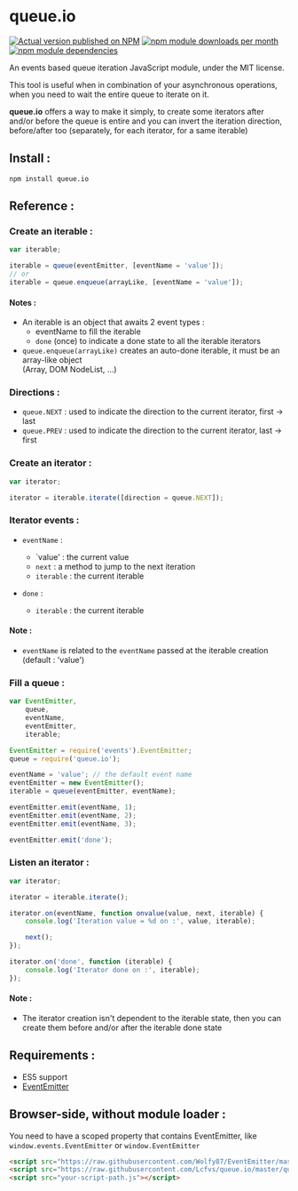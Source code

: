# queue.io

[![Actual version published on NPM](https://badge.fury.io/js/queue.io.png)](https://www.npmjs.org/package/queue.io)
[![npm module downloads per month](http://img.shields.io/npm/dm/queue.io.svg)](https://www.npmjs.org/package/queue.io)
[![npm module dependencies](https://david-dm.org/Lcfvs/queue.io.png)](https://www.npmjs.org/package/queue.io)

An events based queue iteration JavaScript module, under the MIT license.

This tool is useful when in combination of your asynchronous operations, when you need to wait the entire queue to iterate on it.

<b>queue.io</b> offers a way to make it simply, to create some iterators after and/or before the queue is entire and you can invert the iteration direction, before/after too (separately, for each iterator, for a same iterable)


## Install :

`npm install queue.io`


## Reference :

### Create an iterable :

```JavaScript
var iterable;

iterable = queue(eventEmitter, [eventName = 'value']);
// or
iterable = queue.enqueue(arrayLike, [eventName = 'value']);
```

#### Notes :
* An iterable is an object that awaits 2 event types :
  * eventName to fill the iterable
  * `done` (once) to indicate a done state to all the iterable iterators
* `queue.enqueue(arrayLike)` creates an auto-done iterable, it must be an array-like object<br />
  (Array, DOM NodeList, ...)

### Directions :

* `queue.NEXT` : used to indicate the direction to the current iterator, first -> last
* `queue.PREV` : used to indicate the direction to the current iterator, last -> first

### Create an iterator :

```JavaScript
var iterator;

iterator = iterable.iterate([direction = queue.NEXT]);
```

### Iterator events :

* `eventName` :
  * `value'    : the current value
  * `next`     : a method to jump to the next iteration
  * `iterable` : the current iterable

* `done` :
  * `iterable` : the current iterable

#### Note :
* `eventName` is related to the `eventName` passed at the iterable creation (default : 'value')

### Fill a queue :

```JavaScript
var EventEmitter,
    queue,
    eventName,
    eventEmitter,
    iterable;

EventEmitter = require('events').EventEmitter;
queue = require('queue.io');

eventName = 'value'; // the default event name
eventEmitter = new EventEmitter();
iterable = queue(eventEmitter, eventName);

eventEmitter.emit(eventName, 1);
eventEmitter.emit(eventName, 2);
eventEmitter.emit(eventName, 3);

eventEmitter.emit('done');
```

### Listen an iterator :

```JavaScript
var iterator;

iterator = iterable.iterate();

iterator.on(eventName, function onvalue(value, next, iterable) {
    console.log('Iteration value = %d on :', value, iterable);

    next();
});

iterator.on('done', function (iterable) {
    console.log('Iterator done on :', iterable);
});
```

#### Note :
* The iterator creation isn't dependent to the iterable state, then you can create them before and/or after the iterable done state


## Requirements :

* ES5 support
* [EventEmitter](https://github.com/Wolfy87/EventEmitter)


## Browser-side, without module loader :

You need to have a scoped property that contains EventEmitter, like `window.events.EventEmitter` or `window.EventEmitter`

```HTML
<script src="https://raw.githubusercontent.com/Wolfy87/EventEmitter/master/EventEmitter.min.js"></script>
<script src="https://raw.githubusercontent.com/Lcfvs/queue.io/master/queue.io.min.js"></script>
<script src="your-script-path.js"></script>
```